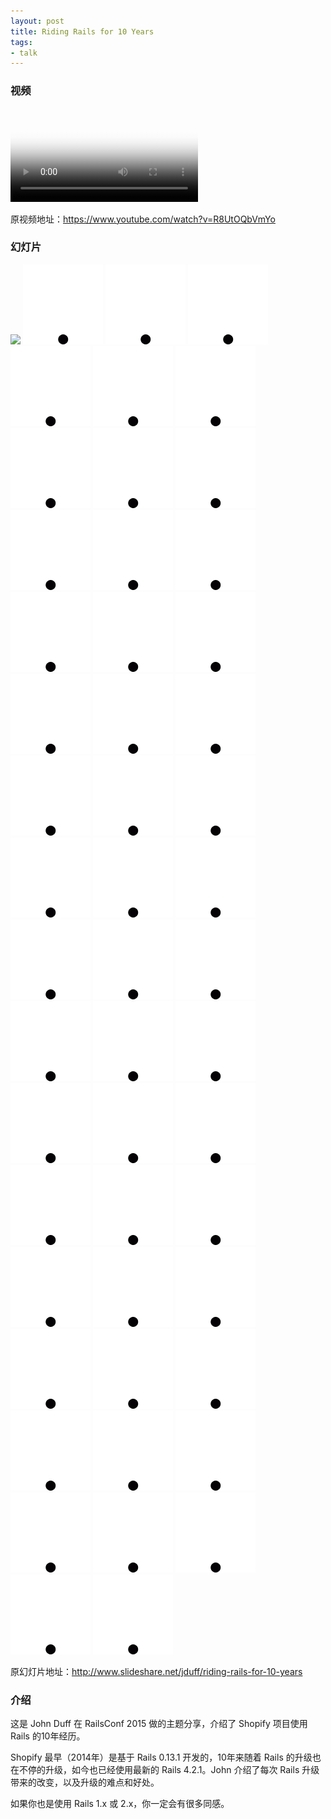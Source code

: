 ```yaml
---
layout: post
title: Riding Rails for 10 Years
tags:
- talk
---
```


### 视频

<video class="video" poster="/assets/Riding-Rails-for-10-Years/poster.jpg" preload controls>
  <source src="/assets/Riding-Rails-for-10-Years/video.webm" type="video/webm">
  <source src="/assets/Riding-Rails-for-10-Years/video.mp4" type="video/mp4">
</video>

原视频地址：<https://www.youtube.com/watch?v=R8UtOQbVmYo>

### 幻灯片

<div class="slideshow">
  <img src="/assets/Riding-Rails-for-10-Years/slide_1.jpg">
  <img src="/img/loading.gif" class="lazy" data-src="/assets/Riding-Rails-for-10-Years/slide_1.jpg">
  <img src="/img/loading.gif" class="lazy" data-src="/assets/Riding-Rails-for-10-Years/slide_2.jpg">
  <img src="/img/loading.gif" class="lazy" data-src="/assets/Riding-Rails-for-10-Years/slide_3.jpg">
  <img src="/img/loading.gif" class="lazy" data-src="/assets/Riding-Rails-for-10-Years/slide_4.jpg">
  <img src="/img/loading.gif" class="lazy" data-src="/assets/Riding-Rails-for-10-Years/slide_5.jpg">
  <img src="/img/loading.gif" class="lazy" data-src="/assets/Riding-Rails-for-10-Years/slide_6.jpg">
  <img src="/img/loading.gif" class="lazy" data-src="/assets/Riding-Rails-for-10-Years/slide_7.jpg">
  <img src="/img/loading.gif" class="lazy" data-src="/assets/Riding-Rails-for-10-Years/slide_8.jpg">
  <img src="/img/loading.gif" class="lazy" data-src="/assets/Riding-Rails-for-10-Years/slide_9.jpg">
  <img src="/img/loading.gif" class="lazy" data-src="/assets/Riding-Rails-for-10-Years/slide_10.jpg">
  <img src="/img/loading.gif" class="lazy" data-src="/assets/Riding-Rails-for-10-Years/slide_11.jpg">
  <img src="/img/loading.gif" class="lazy" data-src="/assets/Riding-Rails-for-10-Years/slide_12.jpg">
  <img src="/img/loading.gif" class="lazy" data-src="/assets/Riding-Rails-for-10-Years/slide_13.jpg">
  <img src="/img/loading.gif" class="lazy" data-src="/assets/Riding-Rails-for-10-Years/slide_14.jpg">
  <img src="/img/loading.gif" class="lazy" data-src="/assets/Riding-Rails-for-10-Years/slide_15.jpg">
  <img src="/img/loading.gif" class="lazy" data-src="/assets/Riding-Rails-for-10-Years/slide_16.jpg">
  <img src="/img/loading.gif" class="lazy" data-src="/assets/Riding-Rails-for-10-Years/slide_17.jpg">
  <img src="/img/loading.gif" class="lazy" data-src="/assets/Riding-Rails-for-10-Years/slide_18.jpg">
  <img src="/img/loading.gif" class="lazy" data-src="/assets/Riding-Rails-for-10-Years/slide_19.jpg">
  <img src="/img/loading.gif" class="lazy" data-src="/assets/Riding-Rails-for-10-Years/slide_20.jpg">
  <img src="/img/loading.gif" class="lazy" data-src="/assets/Riding-Rails-for-10-Years/slide_21.jpg">
  <img src="/img/loading.gif" class="lazy" data-src="/assets/Riding-Rails-for-10-Years/slide_22.jpg">
  <img src="/img/loading.gif" class="lazy" data-src="/assets/Riding-Rails-for-10-Years/slide_23.jpg">
  <img src="/img/loading.gif" class="lazy" data-src="/assets/Riding-Rails-for-10-Years/slide_24.jpg">
  <img src="/img/loading.gif" class="lazy" data-src="/assets/Riding-Rails-for-10-Years/slide_25.jpg">
  <img src="/img/loading.gif" class="lazy" data-src="/assets/Riding-Rails-for-10-Years/slide_26.jpg">
  <img src="/img/loading.gif" class="lazy" data-src="/assets/Riding-Rails-for-10-Years/slide_27.jpg">
  <img src="/img/loading.gif" class="lazy" data-src="/assets/Riding-Rails-for-10-Years/slide_28.jpg">
  <img src="/img/loading.gif" class="lazy" data-src="/assets/Riding-Rails-for-10-Years/slide_29.jpg">
  <img src="/img/loading.gif" class="lazy" data-src="/assets/Riding-Rails-for-10-Years/slide_30.jpg">
  <img src="/img/loading.gif" class="lazy" data-src="/assets/Riding-Rails-for-10-Years/slide_31.jpg">
  <img src="/img/loading.gif" class="lazy" data-src="/assets/Riding-Rails-for-10-Years/slide_32.jpg">
  <img src="/img/loading.gif" class="lazy" data-src="/assets/Riding-Rails-for-10-Years/slide_33.jpg">
  <img src="/img/loading.gif" class="lazy" data-src="/assets/Riding-Rails-for-10-Years/slide_34.jpg">
  <img src="/img/loading.gif" class="lazy" data-src="/assets/Riding-Rails-for-10-Years/slide_35.jpg">
  <img src="/img/loading.gif" class="lazy" data-src="/assets/Riding-Rails-for-10-Years/slide_36.jpg">
  <img src="/img/loading.gif" class="lazy" data-src="/assets/Riding-Rails-for-10-Years/slide_37.jpg">
  <img src="/img/loading.gif" class="lazy" data-src="/assets/Riding-Rails-for-10-Years/slide_38.jpg">
  <img src="/img/loading.gif" class="lazy" data-src="/assets/Riding-Rails-for-10-Years/slide_39.jpg">
  <img src="/img/loading.gif" class="lazy" data-src="/assets/Riding-Rails-for-10-Years/slide_40.jpg">
  <img src="/img/loading.gif" class="lazy" data-src="/assets/Riding-Rails-for-10-Years/slide_41.jpg">
  <img src="/img/loading.gif" class="lazy" data-src="/assets/Riding-Rails-for-10-Years/slide_42.jpg">
  <img src="/img/loading.gif" class="lazy" data-src="/assets/Riding-Rails-for-10-Years/slide_43.jpg">
  <img src="/img/loading.gif" class="lazy" data-src="/assets/Riding-Rails-for-10-Years/slide_44.jpg">
  <img src="/img/loading.gif" class="lazy" data-src="/assets/Riding-Rails-for-10-Years/slide_45.jpg">
  <img src="/img/loading.gif" class="lazy" data-src="/assets/Riding-Rails-for-10-Years/slide_46.jpg">
  <img src="/img/loading.gif" class="lazy" data-src="/assets/Riding-Rails-for-10-Years/slide_47.jpg">
  <img src="/img/loading.gif" class="lazy" data-src="/assets/Riding-Rails-for-10-Years/slide_48.jpg">
  <img src="/img/loading.gif" class="lazy" data-src="/assets/Riding-Rails-for-10-Years/slide_49.jpg">
  <img src="/img/loading.gif" class="lazy" data-src="/assets/Riding-Rails-for-10-Years/slide_50.jpg">
</div>

原幻灯片地址：<http://www.slideshare.net/jduff/riding-rails-for-10-years>

### 介绍

这是 John Duff 在 RailsConf 2015
做的主题分享，介绍了 Shopify 项目使用 Rails 的10年经历。

Shopify 最早（2014年）是基于 Rails 0.13.1 开发的，10年来随着 Rails
的升级也在不停的升级，如今也已经使用最新的 Rails 4.2.1。John 介绍了每次
Rails 升级带来的改变，以及升级的难点和好处。

如果你也是使用 Rails 1.x 或 2.x，你一定会有很多同感。
